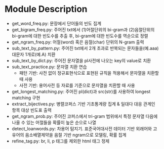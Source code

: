 # Module Description
- get_word_freq.py: 문장에서 단어들의 빈도 집계
- get_bigram_freq.py: 주어진 txt에서 (1)어절단위의 bi-gram과 (2)음절단위의 bi-gram에 대한 빈도수를 추출 후, bi-gram에 대한 빈도수를 역순으로 정렬
- get_ngram_freq.py: 어절(word) 혹은 음절(char) 단위의 N-gram 출력
- sub_text_by_pattern.py: 주어진 txt에서 2개 초과로 반복되는 문자들을(예.aaa) 대문자 1개로(예.A) 치환
- sub_text_by_dict.py: 주어진 문자열을 pl사전에 나오는 key의 value로 치환
- sub_text_practice.py: 문자열 치환 연습
  - 패턴 기반: 사전 없이 정규표현식으로 표현된 규칙을 적용해서 문자열을 치환할 때 사용
  - 사전 기반: 용어사전 등 자료를 기준으로 문자열을 치환할 때 사용
- get_longest_matching.py: 주어진 pl(dict)과 src(str)를 사용하여 longest matching 구현
- extract_bijectives.py: 병렬코퍼스 기반 기초통계량 집계 & 일대다 대응 관계인 항목 대상 빈도표 출력
- get_ngram_prob.py: 주어진 코퍼스에서 tri-gram 범위에서 특정 문자열 다음에 나올 수 있는 어절들을 확률이 높은 순으로 나열
- detect_loanwords.py: 차용어 탐지기. 표준국어대사전 데이터 기반 외래어와 고유어의 음소배열제약을 음절 기반 ngram으로 모델링, 확률 집계
- refine_tag.py: br, li, p 태그를 제외한 html 태그 정제
